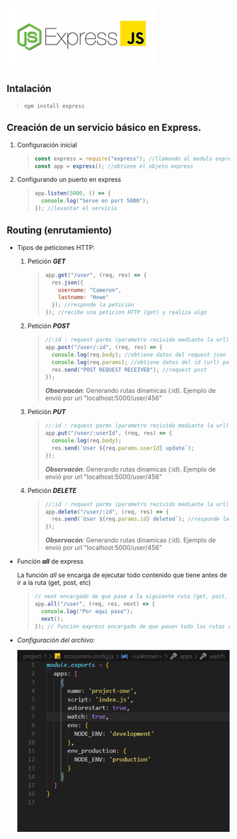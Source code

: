 ![EXPRESS logo](https://github.com/FernandoMendozaE/ApuntesDesarrollo/blob/master/image/express.PNG)

## Intalación

> ```
> npm install express
> ```

## Creación de un servicio básico en Express.

1. Configuración inicial

   > ```javascript
   > const express = require("express"); //llamando al modulo express
   > const app = express(); //obtiene el objeto express
   > ```

2. Configurando un puerto en express

   > ```javascript
   > app.listen(5000, () => {
   >   console.log("Serve on port 5000");
   > }); //levantar el servicio
   > ```

## Routing (enrutamiento)

- Tipos de peticiones HTTP:

  1. Petición **_GET_**

     > ```javascript
     > app.get("/user", (req, res) => {
     >   res.json({
     >     username: "Cameron",
     >     lastname: "Howe"
     >   }); //responde la petición
     > }); //recibe una peticion HTTP (get) y realiza algo
     > ```

  2. Petición **_POST_**

     > ```javascript
     > //:id : request parms (parametro recivido mediante la url)
     > app.post("/user/:id", (req, res) => {
     >   console.log(req.body); //obtiene datos del request json
     >   console.log(req.params); //obtiene datos del id (url) parametros
     >   res.send("POST REQUEST RECEIVED"); //request post
     > });
     > ```
     >
     > **_Observacón_**: Generando rutas dinamicas (:id). Ejemplo de envió por url "localhost:5000/user/456"

  3. Petición **_PUT_**

     > ```javascript
     > //:id : request parms (parametro recivido mediante la url)
     > app.put("/user/:userId", (req, res) => {
     >   console.log(req.body);
     >   res.send(`User ${req.params.userId} update`);
     > });
     > ```
     >
     > **_Observacón_**: Generando rutas dinamicas (:id). Ejemplo de envió por url "localhost:5000/user/456"

  4. Petición **_DELETE_**

     > ```javascript
     > //:id : request parms (parametro recivido mediante la url)
     > app.delete("/user/:id", (req, res) => {
     >   res.send(`User ${req.params.id} deleted`); //responde la petición
     > });
     > ```
     >
     > **_Observacón_**: Generando rutas dinamicas (:id). Ejemplo de envió por url "localhost:5000/user/456"

- Función **_all_** de express

  La función _all_ se encarga de ejecutar todo contenido que tiene antes de ir a la ruta (get, post, etc)

  > ```javascript
  > // next encargado de que pase a la siguiente ruta (get, post, etc)
  > app.all("/user", (req, res, next) => {
  >   console.log("Por aqui paso");
  >   next();
  > }); // función express encargado de que pasen toda las rutas (/user)
  > ```

- _Configuración del archivo:_

  ![github](https://github.com/FernandoMendozaE/ApuntesDesarrollo/blob/master/image/ConfiguracionPM2.PNG)
